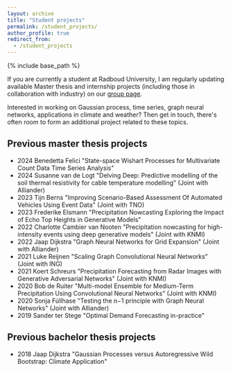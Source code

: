 ```yaml
---
layout: archive
title: "Student projects"
permalink: /student_projects/
author_profile: true
redirect_from:
  - /student_projects
---
```


{% include base_path %}

If you are currently a student at Radboud University, I am regularly updating available Master thesis and internship projects (including those in collaboration with industry) on our [group page]([https://www.ru.nl/datascience/education/masters-specialisation/](https://das.cs.ru.nl/Projects)).

Interested in working on Gaussian process, time series, graph neural networks, applications in climate and weather? Then get in touch, there's often room to form an additional project related to these topics. 

Previous master thesis projects 
-------------------------
* 2024 Benedetta Felici "State-space Wishart Processes for Multivariate Count Data Time Series Analysis"
* 2024 Susanne van de Logt "Delving Deep: Predictive modelling of the soil thermal resistivity for cable temperature modelling" (Joint with Alliander)
* 2023 Tijn Berns "Improving Scenario-Based Assessment Of Automated Vehicles Using Event Data" (Joint with TNO)
* 2023 Frederike Elsmann "Precipitation Nowcasting Exploring the Impact of Echo Top Heights in Generative Models"
* 2022 Charlotte Cambier van Nooten "Precipitation nowcasting for high-intensity events using deep generative models" (Joint with KNMI)
* 2022 Jaap Dijkstra "Graph Neural Networks for Grid Expansion" (Joint with Alliander)
* 2021 Luke Reijnen "Scaling Graph Convolutional Neural Networks" (Joint with ING)
* 2021 Koert Schreurs "Precipitation Forecasting from Radar Images with Generative Adversarial Networks" (Joint with KNMI)
* 2020 Bob de Ruiter "Multi-model Ensemble for Medium-Term Precipitation Using Convolutional Neural Networks" (Joint with KNMI)
* 2020 Sonja Fúllhase "Testing the n−1 principle with Graph Neural Networks" (Joint with Alliander)
* 2019 Sander ter Stege "Optimal Demand Forecasting in-practice"

Previous bachelor thesis projects
-------------------------
* 2018 Jaap Dijkstra "Gaussian Processes versus Autoregressive Wild Bootstrap: Climate Application"
